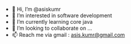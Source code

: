 - 👋 Hi, I’m @asiskumr
- 👀 I’m interested in software development
- 🌱 I’m currently learning core java
- 💞️ I’m looking to collaborate on ...
- 📫 Reach me via gmail : asis.kumr@gmail.com

<!---
asiskumr/asiskumr is a ✨ special ✨ repository because its `README.md` (this file) appears on your GitHub profile.
You can click the Preview link to take a look at your changes.
--->

